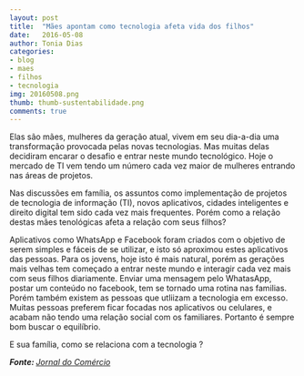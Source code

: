 ```yaml
---
layout: post
title:  "Mães apontam como tecnologia afeta vida dos filhos"
date:   2016-05-08
author: Tonia Dias
categories: 
- blog
- maes
- filhos
- tecnologia
img: 20160508.png
thumb: thumb-sustentabilidade.png
comments: true
---
```


Elas são mães, mulheres da geração atual, vivem em seu dia-a-dia uma transformação provocada pelas novas tecnologias. Mas muitas delas decidiram encarar o desafio e entrar neste mundo tecnológico. Hoje o mercado de TI vem tendo um número cada vez maior de mulheres entrando nas áreas de projetos.<!--more-->

Nas discussões em família, os assuntos como implementação de projetos de tecnologia de informação (TI), novos aplicativos, cidades inteligentes e direito digital tem sido cada vez mais frequentes. Porém como a relação destas mães tenológicas afeta a relação com seus filhos? 

Aplicativos como  WhatsApp e Facebook foram criados com o objetivo de serem simples e fáceis de se utilizar, e isto só aproximou estes aplicativos das pessoas. Para os jovens, hoje isto é mais natural, porém as gerações mais velhas tem começado a entrar neste mundo e interagir cada vez mais com seus filhos diariamente. Enviar uma mensagem pelo WhatasApp, postar um conteúdo no facebook, tem se tornado uma rotina nas familias.  Porém também existem as pessoas que utliizam a tecnologia em excesso. Muitas pessoas preferem ficar focadas nos aplicativos ou celulares, e acabam não tendo uma relação social com os familiares. Portanto é sempre bom buscar o equilíbrio. 

E sua família, como se relaciona com a tecnologia ?

<i><b>Fonte: </b><a href="http://jcrs.uol.com.br/_conteudo/2016/05/economia/497733-maes-e-profissionais-da-ti-contam-como-a-tecnologia-afeta-a-vida-com-os-filhos.html">Jornal do Comércio</a></i>